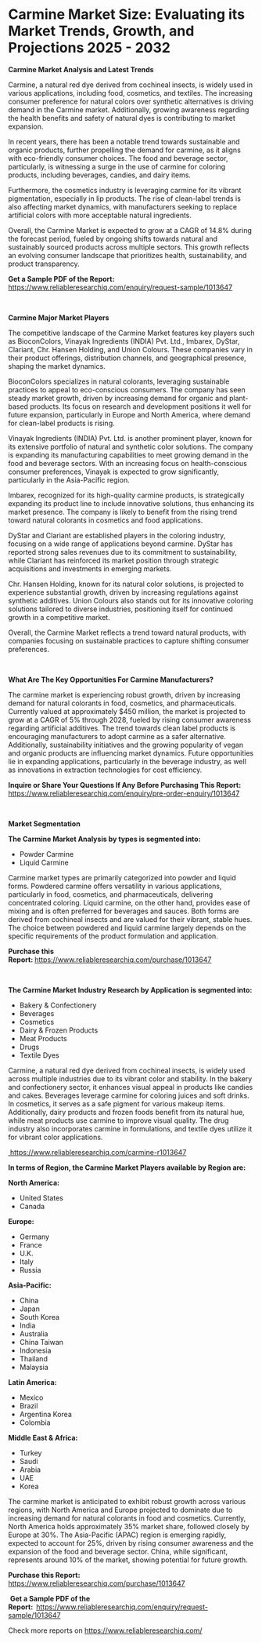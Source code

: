 <p><h1>Carmine Market Size: Evaluating its Market Trends, Growth, and Projections 2025 - 2032</h1></p><p><strong>Carmine Market Analysis and Latest Trends</strong></p>
<p><p>Carmine, a natural red dye derived from cochineal insects, is widely used in various applications, including food, cosmetics, and textiles. The increasing consumer preference for natural colors over synthetic alternatives is driving demand in the Carmine market. Additionally, growing awareness regarding the health benefits and safety of natural dyes is contributing to market expansion.</p><p>In recent years, there has been a notable trend towards sustainable and organic products, further propelling the demand for carmine, as it aligns with eco-friendly consumer choices. The food and beverage sector, particularly, is witnessing a surge in the use of carmine for coloring products, including beverages, candies, and dairy items.</p><p>Furthermore, the cosmetics industry is leveraging carmine for its vibrant pigmentation, especially in lip products. The rise of clean-label trends is also affecting market dynamics, with manufacturers seeking to replace artificial colors with more acceptable natural ingredients.</p><p>Overall, the Carmine Market is expected to grow at a CAGR of 14.8% during the forecast period, fueled by ongoing shifts towards natural and sustainably sourced products across multiple sectors. This growth reflects an evolving consumer landscape that prioritizes health, sustainability, and product transparency.</p></p>
<p><strong>Get a Sample PDF of the Report:&nbsp;</strong> <a href="https://www.reliableresearchiq.com/enquiry/request-sample/1013647?utm_campaign=3107&utm_medium=2&utm_source=Github&utm_content=ia&utm_term=06032025&utm_id=carmine">https://www.reliableresearchiq.com/enquiry/request-sample/1013647</a></p>
<p>&nbsp;</p>
<p><strong>Carmine Major Market Players</strong></p>
<p><p>The competitive landscape of the Carmine Market features key players such as BioconColors, Vinayak Ingredients (INDIA) Pvt. Ltd., Imbarex, DyStar, Clariant, Chr. Hansen Holding, and Union Colours. These companies vary in their product offerings, distribution channels, and geographical presence, shaping the market dynamics.</p><p>BioconColors specializes in natural colorants, leveraging sustainable practices to appeal to eco-conscious consumers. The company has seen steady market growth, driven by increasing demand for organic and plant-based products. Its focus on research and development positions it well for future expansion, particularly in Europe and North America, where demand for clean-label products is rising.</p><p>Vinayak Ingredients (INDIA) Pvt. Ltd. is another prominent player, known for its extensive portfolio of natural and synthetic color solutions. The company is expanding its manufacturing capabilities to meet growing demand in the food and beverage sectors. With an increasing focus on health-conscious consumer preferences, Vinayak is expected to grow significantly, particularly in the Asia-Pacific region.</p><p>Imbarex, recognized for its high-quality carmine products, is strategically expanding its product line to include innovative solutions, thus enhancing its market presence. The company is likely to benefit from the rising trend toward natural colorants in cosmetics and food applications.</p><p>DyStar and Clariant are established players in the coloring industry, focusing on a wide range of applications beyond carmine. DyStar has reported strong sales revenues due to its commitment to sustainability, while Clariant has reinforced its market position through strategic acquisitions and investments in emerging markets.</p><p>Chr. Hansen Holding, known for its natural color solutions, is projected to experience substantial growth, driven by increasing regulations against synthetic additives. Union Colours also stands out for its innovative coloring solutions tailored to diverse industries, positioning itself for continued growth in a competitive market.</p><p>Overall, the Carmine Market reflects a trend toward natural products, with companies focusing on sustainable practices to capture shifting consumer preferences.</p></p>
<p>&nbsp;</p>
<p><strong>What Are The Key Opportunities For Carmine Manufacturers?</strong></p>
<p><p>The carmine market is experiencing robust growth, driven by increasing demand for natural colorants in food, cosmetics, and pharmaceuticals. Currently valued at approximately $450 million, the market is projected to grow at a CAGR of 5% through 2028, fueled by rising consumer awareness regarding artificial additives. The trend towards clean label products is encouraging manufacturers to adopt carmine as a safer alternative. Additionally, sustainability initiatives and the growing popularity of vegan and organic products are influencing market dynamics. Future opportunities lie in expanding applications, particularly in the beverage industry, as well as innovations in extraction technologies for cost efficiency.</p></p>
<p><strong>Inquire or Share Your Questions If Any Before Purchasing This Report:</strong> <a href="https://www.reliableresearchiq.com/enquiry/pre-order-enquiry/1013647?utm_campaign=3107&utm_medium=2&utm_source=Github&utm_content=ia&utm_term=06032025&utm_id=carmine">https://www.reliableresearchiq.com/enquiry/pre-order-enquiry/1013647</a></p>
<p>&nbsp;</p>
<p><strong>Market Segmentation</strong></p>
<p><strong>The Carmine Market Analysis by types is segmented into:</strong></p>
<p><ul><li>Powder Carmine</li><li>Liquid Carmine</li></ul></p>
<p><p>Carmine market types are primarily categorized into powder and liquid forms. Powdered carmine offers versatility in various applications, particularly in food, cosmetics, and pharmaceuticals, delivering concentrated coloring. Liquid carmine, on the other hand, provides ease of mixing and is often preferred for beverages and sauces. Both forms are derived from cochineal insects and are valued for their vibrant, stable hues. The choice between powdered and liquid carmine largely depends on the specific requirements of the product formulation and application.</p></p>
<p><strong>Purchase this Report:&nbsp;</strong><a href="https://www.reliableresearchiq.com/purchase/1013647?utm_campaign=3107&utm_medium=2&utm_source=Github&utm_content=ia&utm_term=06032025&utm_id=carmine">https://www.reliableresearchiq.com/purchase/1013647</a></p>
<p>&nbsp;</p>
<p><strong>The Carmine Market Industry Research by Application is segmented into:</strong></p>
<p><ul><li>Bakery & Confectionery</li><li>Beverages</li><li>Cosmetics</li><li>Dairy & Frozen Products</li><li>Meat Products</li><li>Drugs</li><li>Textile Dyes</li></ul></p>
<p><p>Carmine, a natural red dye derived from cochineal insects, is widely used across multiple industries due to its vibrant color and stability. In the bakery and confectionery sector, it enhances visual appeal in products like candies and cakes. Beverages leverage carmine for coloring juices and soft drinks. In cosmetics, it serves as a safe pigment for various makeup items. Additionally, dairy products and frozen foods benefit from its natural hue, while meat products use carmine to improve visual quality. The drug industry also incorporates carmine in formulations, and textile dyes utilize it for vibrant color applications.</p></p>
<p><a href="https://www.reliableresearchiq.com/carmine-r1013647?utm_campaign=3107&utm_medium=2&utm_source=Github&utm_content=ia&utm_term=06032025&utm_id=carmine">&nbsp;https://www.reliableresearchiq.com/carmine-r1013647</a></p>
<p><strong>In terms of Region, the Carmine Market Players available by Region are:</strong></p>
<p>
    <p> <strong> North America: </strong>
        <ul>
            <li>United States</li>
            <li>Canada</li>
        </ul>
        </p> 
    <p> <strong> Europe: </strong>
        <ul>
            <li>Germany</li>
            <li>France</li>
            <li>U.K.</li>
            <li>Italy</li>
            <li>Russia</li>
        </ul>
        </p> 
    <p> <strong> Asia-Pacific: </strong>
        <ul>
            <li>China</li>
            <li>Japan</li>
            <li>South Korea</li>
            <li>India</li>
            <li>Australia</li>
            <li>China Taiwan</li>
            <li>Indonesia</li>
            <li>Thailand</li>
            <li>Malaysia</li>
        </ul>
        </p> 
    <p> <strong> Latin America: </strong>
        <ul>
            <li>Mexico</li>
            <li>Brazil</li>
            <li>Argentina Korea</li>
            <li>Colombia</li>
        </ul>
        </p> 
    <p> <strong> Middle East & Africa: </strong>
        <ul>
            <li>Turkey</li>
            <li>Saudi</li>
            <li>Arabia</li>
            <li>UAE</li>
            <li>Korea</li>
        </ul>
    </p>
    </p>
<p><p>The carmine market is anticipated to exhibit robust growth across various regions, with North America and Europe projected to dominate due to increasing demand for natural colorants in food and cosmetics. Currently, North America holds approximately 35% market share, followed closely by Europe at 30%. The Asia-Pacific (APAC) region is emerging rapidly, expected to account for 25%, driven by rising consumer awareness and the expansion of the food and beverage sector. China, while significant, represents around 10% of the market, showing potential for future growth.</p></p>
<p><strong>Purchase this Report: </strong><a href="https://www.reliableresearchiq.com/purchase/1013647?utm_campaign=3107&utm_medium=2&utm_source=Github&utm_content=ia&utm_term=06032025&utm_id=carmine">https://www.reliableresearchiq.com/purchase/1013647</a></p>
<p>&nbsp;<strong>Get a Sample PDF of the Report:&nbsp;&nbsp;</strong><a href="https://www.reliableresearchiq.com/enquiry/request-sample/1013647?utm_campaign=3107&utm_medium=2&utm_source=Github&utm_content=ia&utm_term=06032025&utm_id=carmine">https://www.reliableresearchiq.com/enquiry/request-sample/1013647</a></p>
<p><strong></strong></p>
<p>Check more reports on <a href="https://www.reliableresearchiq.com/?utm_campaign=3107&utm_medium=2&utm_source=Github&utm_content=ia&utm_term=06032025&utm_id=carmine">https://www.reliableresearchiq.com/</a></p>